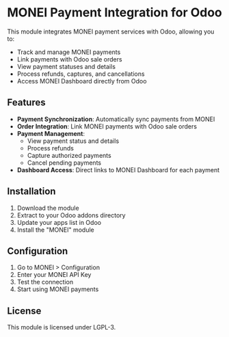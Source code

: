 # MONEI Payment Integration for Odoo

This module integrates MONEI payment services with Odoo, allowing you to:
- Track and manage MONEI payments
- Link payments with Odoo sale orders
- View payment statuses and details
- Process refunds, captures, and cancellations
- Access MONEI Dashboard directly from Odoo

## Features

- **Payment Synchronization**: Automatically sync payments from MONEI
- **Order Integration**: Link MONEI payments with Odoo sale orders
- **Payment Management**: 
  - View payment status and details
  - Process refunds
  - Capture authorized payments
  - Cancel pending payments
- **Dashboard Access**: Direct links to MONEI Dashboard for each payment

## Installation

1. Download the module
2. Extract to your Odoo addons directory
3. Update your apps list in Odoo
4. Install the "MONEI" module

## Configuration

1. Go to MONEI > Configuration
2. Enter your MONEI API Key
3. Test the connection
4. Start using MONEI payments

## License

This module is licensed under LGPL-3.